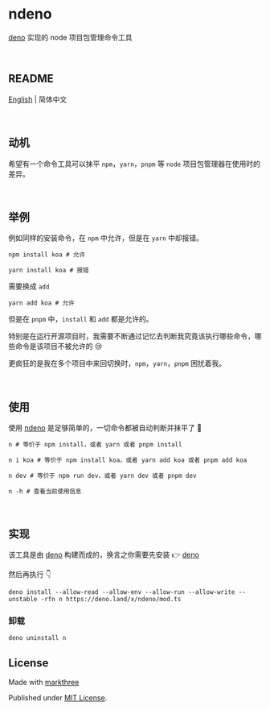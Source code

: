 # ndeno

[deno](https://deno.land/) 实现的 node 项目包管理命令工具

<br />

## README

[English](./README.md) | 简体中文

<br />

## 动机

希望有一个命令工具可以抹平 `npm`，`yarn`，`pnpm` 等 `node` 项目包管理器在使用时的差异。

<br />

## 举例

例如同样的安装命令，在 `npm` 中允许，但是在 `yarn` 中却报错。

```shell
npm install koa # 允许
```

```shell
yarn install koa # 报错
```

需要换成 `add`

```shell
yarn add koa # 允许
```

但是在 `pnpm` 中，`install` 和 `add` 都是允许的。

特别是在运行开源项目时，我需要不断通过记忆去判断我究竟该执行哪些命令，哪些命令是该项目不被允许的 😢

更疯狂的是我在多个项目中来回切换时，`npm`，`yarn`，`pnpm` 困扰着我。

<br />

## 使用

使用 [ndeno](https://github.com/dishait/ndeno) 是足够简单的，一切命令都被自动判断并抹平了 🥰

```shell
n # 等价于 npm install，或者 yarn 或者 pnpm install
```

```shell
n i koa # 等价于 npm install koa，或者 yarn add koa 或者 pnpm add koa
```

```shell
n dev # 等价于 npm run dev，或者 yarn dev 或者 pnpm dev
```

```shell
n -h # 查看当前使用信息
```

<br />

## 实现

该工具是由 [deno](https://deno.land/) 构建而成的，换言之你需要先安装 👉 [deno](https://deno.land/manual@v1.28.3/getting_started/installation)

然后再执行 👇

```shell
deno install --allow-read --allow-env --allow-run --allow-write --unstable -rfn n https://deno.land/x/ndeno/mod.ts
```

### 卸载


```shell
deno uninstall n
```

## License

Made with [markthree](https://github.com/markthree)

Published under [MIT License](https://github.com/dishait/ndeno/blob/main/LICENSE).
